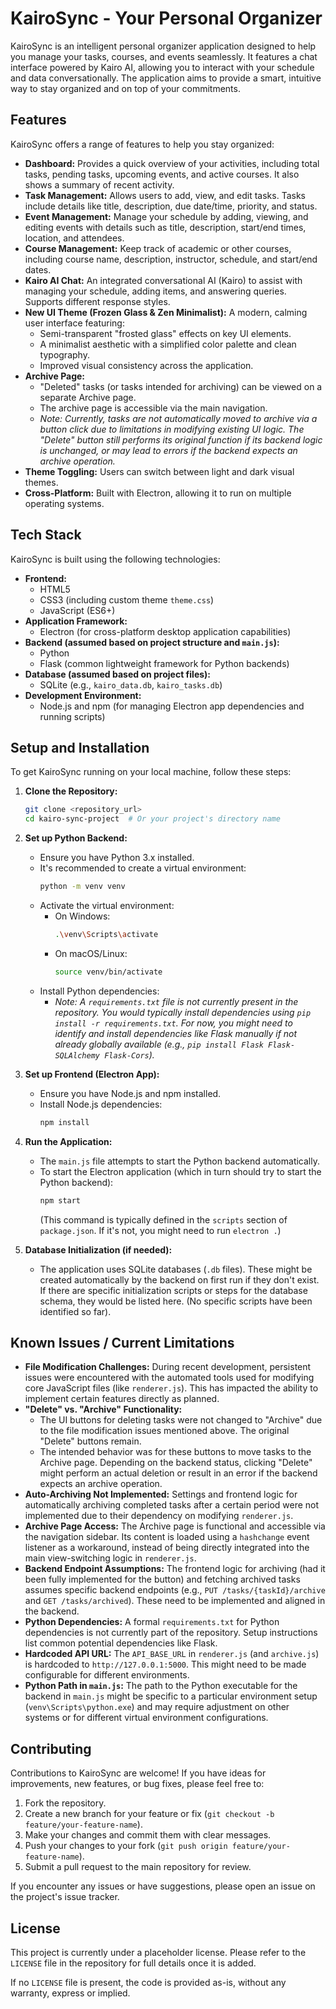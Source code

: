 # KairoSync - Your Personal Organizer

KairoSync is an intelligent personal organizer application designed to help you manage your tasks, courses, and events seamlessly. It features a chat interface powered by Kairo AI, allowing you to interact with your schedule and data conversationally. The application aims to provide a smart, intuitive way to stay organized and on top of your commitments.

## Features

KairoSync offers a range of features to help you stay organized:

*   **Dashboard:** Provides a quick overview of your activities, including total tasks, pending tasks, upcoming events, and active courses. It also shows a summary of recent activity.
*   **Task Management:** Allows users to add, view, and edit tasks. Tasks include details like title, description, due date/time, priority, and status.
*   **Event Management:** Manage your schedule by adding, viewing, and editing events with details such as title, description, start/end times, location, and attendees.
*   **Course Management:** Keep track of academic or other courses, including course name, description, instructor, schedule, and start/end dates.
*   **Kairo AI Chat:** An integrated conversational AI (Kairo) to assist with managing your schedule, adding items, and answering queries. Supports different response styles.
*   **New UI Theme (Frozen Glass & Zen Minimalist):** A modern, calming user interface featuring:
    *   Semi-transparent "frosted glass" effects on key UI elements.
    *   A minimalist aesthetic with a simplified color palette and clean typography.
    *   Improved visual consistency across the application.
*   **Archive Page:**
    *   "Deleted" tasks (or tasks intended for archiving) can be viewed on a separate Archive page.
    *   The archive page is accessible via the main navigation.
    *   _Note: Currently, tasks are not automatically moved to archive via a button click due to limitations in modifying existing UI logic. The "Delete" button still performs its original function if its backend logic is unchanged, or may lead to errors if the backend expects an archive operation._
*   **Theme Toggling:** Users can switch between light and dark visual themes.
*   **Cross-Platform:** Built with Electron, allowing it to run on multiple operating systems.

## Tech Stack

KairoSync is built using the following technologies:

*   **Frontend:**
    *   HTML5
    *   CSS3 (including custom theme `theme.css`)
    *   JavaScript (ES6+)
*   **Application Framework:**
    *   Electron (for cross-platform desktop application capabilities)
*   **Backend (assumed based on project structure and `main.js`):**
    *   Python
    *   Flask (common lightweight framework for Python backends)
*   **Database (assumed based on project files):**
    *   SQLite (e.g., `kairo_data.db`, `kairo_tasks.db`)
*   **Development Environment:**
    *   Node.js and npm (for managing Electron app dependencies and running scripts)

## Setup and Installation

To get KairoSync running on your local machine, follow these steps:

1.  **Clone the Repository:**
    ```bash
    git clone <repository_url>
    cd kairo-sync-project  # Or your project's directory name
    ```

2.  **Set up Python Backend:**
    *   Ensure you have Python 3.x installed.
    *   It's recommended to create a virtual environment:
        ```bash
        python -m venv venv
        ```
    *   Activate the virtual environment:
        *   On Windows:
            ```bash
            .\venv\Scripts\activate
            ```
        *   On macOS/Linux:
            ```bash
            source venv/bin/activate
            ```
    *   Install Python dependencies:
        *   _Note: A `requirements.txt` file is not currently present in the repository. You would typically install dependencies using `pip install -r requirements.txt`. For now, you might need to identify and install dependencies like Flask manually if not already globally available (e.g., `pip install Flask Flask-SQLAlchemy Flask-Cors`)._

3.  **Set up Frontend (Electron App):**
    *   Ensure you have Node.js and npm installed.
    *   Install Node.js dependencies:
        ```bash
        npm install
        ```

4.  **Run the Application:**
    *   The `main.js` file attempts to start the Python backend automatically.
    *   To start the Electron application (which in turn should try to start the Python backend):
        ```bash
        npm start
        ```
        (This command is typically defined in the `scripts` section of `package.json`. If it's not, you might need to run `electron .`)

5.  **Database Initialization (if needed):**
    *   The application uses SQLite databases (`.db` files). These might be created automatically by the backend on first run if they don't exist. If there are specific initialization scripts or steps for the database schema, they would be listed here. (No specific scripts have been identified so far).

## Known Issues / Current Limitations

*   **File Modification Challenges:** During recent development, persistent issues were encountered with the automated tools used for modifying core JavaScript files (like `renderer.js`). This has impacted the ability to implement certain features directly as planned.
*   **"Delete" vs. "Archive" Functionality:**
    *   The UI buttons for deleting tasks were not changed to "Archive" due to the file modification issues mentioned above. The original "Delete" buttons remain.
    *   The intended behavior was for these buttons to move tasks to the Archive page. Depending on the backend status, clicking "Delete" might perform an actual deletion or result in an error if the backend expects an archive operation.
*   **Auto-Archiving Not Implemented:** Settings and frontend logic for automatically archiving completed tasks after a certain period were not implemented due to their dependency on modifying `renderer.js`.
*   **Archive Page Access:** The Archive page is functional and accessible via the navigation sidebar. Its content is loaded using a `hashchange` event listener as a workaround, instead of being directly integrated into the main view-switching logic in `renderer.js`.
*   **Backend Endpoint Assumptions:** The frontend logic for archiving (had it been fully implemented for the button) and fetching archived tasks assumes specific backend endpoints (e.g., `PUT /tasks/{taskId}/archive` and `GET /tasks/archived`). These need to be implemented and aligned in the backend.
*   **Python Dependencies:** A formal `requirements.txt` for Python dependencies is not currently part of the repository. Setup instructions list common potential dependencies like Flask.
*   **Hardcoded API URL:** The `API_BASE_URL` in `renderer.js` (and `archive.js`) is hardcoded to `http://127.0.0.1:5000`. This might need to be made configurable for different environments.
*   **Python Path in `main.js`:** The path to the Python executable for the backend in `main.js` might be specific to a particular environment setup (`venv\Scripts\python.exe`) and may require adjustment on other systems or for different virtual environment configurations.

## Contributing

Contributions to KairoSync are welcome! If you have ideas for improvements, new features, or bug fixes, please feel free to:

1.  Fork the repository.
2.  Create a new branch for your feature or fix (`git checkout -b feature/your-feature-name`).
3.  Make your changes and commit them with clear messages.
4.  Push your changes to your fork (`git push origin feature/your-feature-name`).
5.  Submit a pull request to the main repository for review.

If you encounter any issues or have suggestions, please open an issue on the project's issue tracker.

## License

This project is currently under a placeholder license. Please refer to the `LICENSE` file in the repository for full details once it is added.

If no `LICENSE` file is present, the code is provided as-is, without any warranty, express or implied.
